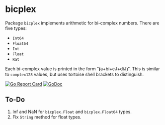 # bicplex

Package `bicplex` implements arithmetic for bi-complex numbers. There are five types:

* `Int64`
* `Float64`
* `Int`
* `Float`
* `Rat`

Each bi-complex value is printed in the form "⦗a+bi+cJ+diJ⦘". This is similar to `complex128` values, but uses tortoise shell brackets to distinguish.

[![Go Report Card](https://goreportcard.com/badge/gojp/goreportcard)](https://goreportcard.com/report/github.com/meirizarrygelpi/numbers/bicplex) [![GoDoc](https://godoc.org/github.com/meirizarrygelpi/numbers/bicplex?status.svg)](https://godoc.org/github.com/meirizarrygelpi/numbers/bicplex)

## To-Do

1. Inf and NaN for `bicplex.Float` and `bicplex.Float64` types.
2. Fix `String` method for float types.